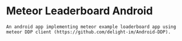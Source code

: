 # Meteor Leaderboard Android
    
    An android app implementing meteor example loaderboard app using meteor DDP client (https://github.com/delight-im/Android-DDP).
